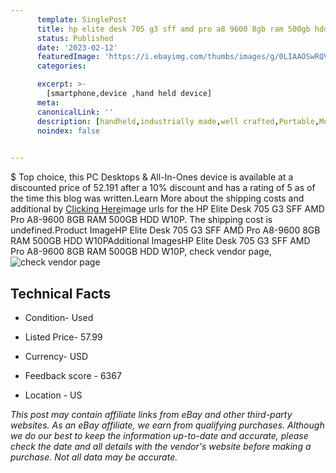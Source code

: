```yaml
---
      template: SinglePost
      title: hp elite desk 705 g3 sff amd pro a8 9600 8gb ram 500gb hdd w10p
      status: Published
      date: '2023-02-12'
      featuredImage: 'https://i.ebayimg.com/thumbs/images/g/0LIAAOSwRQVj0EK4/s-l225.jpg'
      categories: 

      excerpt: >-
        [smartphone,device ,hand held device]
      meta:
      canonicalLink: ''
      description: [handheld,industrially made,well crafted,Portable,Mobile,Compact,Convenient,Lightweight,Maneuverable,Man-portable,Miniature,Carriable,Hand-held,Light,Holdable,Transportable,Mobile device,Pocket-sized,On-the-go,Wireless,Cordless,Compact size,Convenient size, smartphone,device ,hand held device]
      noindex: false

        
---
```

$
    Top choice, this PC Desktops & All-In-Ones device is available at a discounted price of 52.191 after a 10% discount and has a rating of 5 as of the time this blog was written.Learn More about the shipping costs and additional by [Clicking Here](https://www.ebay.com/itm/225407601790?hash=item347b570c7e%3Ag%3A0LIAAOSwRQVj0EK4&mkevt=1&mkcid=1&mkrid=711-53200-19255-0&campid=%253CePNCampaignId%253E&customid=%253CreferenceId%253E&toolid=10049)image urls for the HP Elite Desk 705 G3 SFF AMD Pro A8-9600 8GB RAM 500GB HDD W10P. The shipping cost is undefined.Product ImageHP Elite Desk 705 G3 SFF AMD Pro A8-9600 8GB RAM 500GB HDD W10PAdditional ImagesHP Elite Desk 705 G3 SFF AMD Pro A8-9600 8GB RAM 500GB HDD W10P, check vendor page, ![check vendor page](https://origin-galleryplus.ebayimg.com/ws/web/225407601790_2_0_1/225x225.jpg,https://origin-galleryplus.ebayimg.com/ws/web/225407601790_3_0_1/225x225.jpg,https://origin-galleryplus.ebayimg.com/ws/web/225407601790_4_0_1/225x225.jpg,https://origin-galleryplus.ebayimg.com/ws/web/225407601790_5_0_1/225x225.jpg)
    
    

 ## Technical Facts 



     
      

 - Condition- Used 


      

 - Listed Price- 57.99 


      

 - Currency- USD 


      

 - Feedback score - 6367 


      

 - Location - US 


      
      

 *_This post may contain affiliate links from eBay and other third-party websites. As an eBay affiliate, we earn from qualifying purchases. Although we do our best to keep the information up-to-date and accurate, please check the date and all details with the vendor's website before making a purchase. Not all data may be accurate._*



    
    
    
    
    